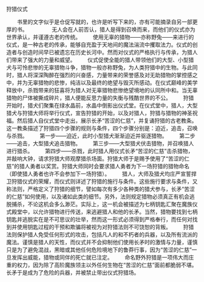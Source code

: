 狩猎仪式

　　书里的文字似乎是仓促写就的，也许是听写下来的，亦有可能摘录自另一部更厚的书。
　　
　　无人会在人前否认，猎人是得到召唤而来，而他们的仪式亦为世界承认，并谨遵古老的传统。
　　使用无辜的猎物——亦称野兔——来进行的仪式，是一种古老的传承，能够自充盈于天地间的魔法湍流中攫取法力。仪式的创造者与创造时间早已被遗忘在历史长河中。然而对仪式的严格执行与传承，为猎人们带来了强大的力量和威望。
　　仪式促使全能的猎人带领他们的大型、小型猎犬与可怜悲惨的无辜猎物斗争，猎物一般亦称野兔，为人类狩猎中的生物。与此同时，猎人将深深陶醉在强烈的兴奋感，力量带来的荣誉感及对无助猎物的掌控感之中，并为无辜猎物的悲惨，纯洁以及最终的绝望与毁灭所感动。在仪式巅峰的美学释放中，杀戮带来的狂喜将为猎人对无辜猎物悲惨绝望境地的认同所中和。当无辜猎物的尸体被撕成碎片，猎人便能反思力量的失衡与残酷世界的不公。
　　狩猎开始时，猎犬们聚集在绿水晶前，水晶中倒影出仪式堂。在仪式堂中，猎人，大型猎犬与狩猎大师将举行仪式，宣告狩猎的开始，以及对猎人，狩猎与猎物的神圣祝福。然后猎人自仪式堂中走出，展示长矛“苦涩的仁慈”，并复诵狩猎的古老教条。这一教条描述了狩猎四个步骤的规则与条件，四个步骤分别是：迫近，追击，召唤与杀戮。
　　第一步——迫近，此时小型猎犬渐渐迫近并驱逐猎物。
　　第二步——追击，大型猎犬追击猎物。
　　第三步——大型猎犬伏击猎物，并召唤猎人进行猎杀。
　　第四步——杀戮，此时猎人用仪式长矛“苦涩的仁慈”击杀猎物，并敲响大钟，请求狩猎大师观摩猎杀场面。狩猎大师于是赐予使用了“苦涩的仁慈”的猎人勇者以奖赏。狩猎大师同时会要求猎人勇者为下一场狩猎的猎物命名（即使猎人勇者也许不会参加下一场狩猎）。
　　猎人，大师及猎犬均庄严宣誓捍卫狩猎仪式的荣耀，而仪式则详述了狩猎的施行与条件。这些施行要求与条件，又称法则，严格定义了狩猎的细节，譬如每次有多少各种类的猎犬参与，长矛“苦涩的仁慈”如何使用，以及诸如此类的细节。另外，法则规定猎物必须真正有机会逃脱捕杀，不论这机会多么渺茫。实际上，这一机会被描述为七柄钥匙汇聚在魔族仪式殿堂中，以允许猎物进行传送，来逃避猎人和他的长矛。当然，猎物要找到七柄钥匙并逃脱实在是不可思议的壮举，然而这一形式必须得到严格奉行，而任何对找到并使用钥匙过程的干预和欺骗将被视为对狩猎法则不可饶恕的背叛。
　　狩猎法则保护猎人免受任何形式的攻击，包括凡人的和不朽者的兵器，以及所有流派的魔法。谨慎是猎人的天性，而仪式并不会抑制他们使用长矛时的激情与力量，谨慎只是为了避免混战，黑暗或其他任何危险境地下的鲁莽行事，因为“苦涩的仁慈”一旦发挥出威能，猎物或同伴的死亡就已注定。
　　命名野外狩猎是一项伟大而庄重的权力，因为除了高阶魔族领主以外任何生物在“苦涩的仁慈”面前都脆弱不堪。长矛于是成为了危险的兵器，并被禁止带出仪式狩猎场。

